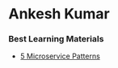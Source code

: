 # Ankesh Kumar

### Best Learning Materials

- [5 Microservice Patterns]([https://www.google.com](https://youtu.be/tiHKefWOyrY?si=ihqBT5-gQybGhqSE))

